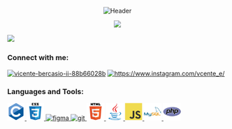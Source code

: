 <div align="center">

![Header](https://capsule-render.vercel.app/api?type=waving&color=0:98d98e,50:b4e4b1,100:eff5e1&height=220&text=meowfu0's%20github&fontSize=45&fontColor=FFFFFF&width=1000&animation=fadeIn&descAlignY=70)

<img src="https://readme-typing-svg.demolab.com/?lines=My+name+is+Vicente+Bercasio+II...;I+am+a+3rd-year+BSIT+student+at+Bicol+University...;Welcome+to+my+introverted+mind!&center=true&width=1000&height=50&color=98d98e&size=25&duration=5000">

</div>

![](https://komarev.com/ghpvc/?username=meowfu0&style=for-the-badge&label=PROFILE+VIEWS&color=98d98e)

<h3 align="left">Connect with me:</h3>
<p align="left">
<a href="https://linkedin.com/in/vicente-bercasio-ii-88b66028b" target="blank"><img align="center" src="https://raw.githubusercontent.com/rahuldkjain/github-profile-readme-generator/master/src/images/icons/Social/linked-in-alt.svg" alt="vicente-bercasio-ii-88b66028b" height="30" width="40" /></a>
<a href="https://instagram.com/https://www.instagram.com/vcente_e/" target="blank"><img align="center" src="https://raw.githubusercontent.com/rahuldkjain/github-profile-readme-generator/master/src/images/icons/Social/instagram.svg" alt="https://www.instagram.com/vcente_e/" height="30" width="40" /></a>
</p>

<h3 align="left">Languages and Tools:</h3>
<p align="left"> </a> <a href="https://www.cprogramming.com/" target="_blank" rel="noreferrer"> <img src="https://raw.githubusercontent.com/devicons/devicon/master/icons/c/c-original.svg" alt="c" width="40" height="40"/> </a> <a href="https://www.w3schools.com/css/" target="_blank" rel="noreferrer"> <img src="https://raw.githubusercontent.com/devicons/devicon/master/icons/css3/css3-original-wordmark.svg" alt="css3" width="40" height="40"/> </a> <a href="https://www.figma.com/" target="_blank" rel="noreferrer"> <img src="https://www.vectorlogo.zone/logos/figma/figma-icon.svg" alt="figma" width="40" height="40"/> </a>  </a> <a href="https://git-scm.com/" target="_blank" rel="noreferrer"> <img src="https://www.vectorlogo.zone/logos/git-scm/git-scm-icon.svg" alt="git" width="40" height="40"/> </a> <a href="https://www.w3.org/html/" target="_blank" rel="noreferrer"> <img src="https://raw.githubusercontent.com/devicons/devicon/master/icons/html5/html5-original-wordmark.svg" alt="html5" width="40" height="40"/> </a> <a href="https://www.java.com" target="_blank" rel="noreferrer"> <img src="https://raw.githubusercontent.com/devicons/devicon/master/icons/java/java-original.svg" alt="java" width="40" height="40"/> </a> <a href="https://developer.mozilla.org/en-US/docs/Web/JavaScript" target="_blank" rel="noreferrer"> <img src="https://raw.githubusercontent.com/devicons/devicon/master/icons/javascript/javascript-original.svg" alt="javascript" width="40" height="40"/> </a> <a href="https://www.mysql.com/" target="_blank" rel="noreferrer"> <img src="https://raw.githubusercontent.com/devicons/devicon/master/icons/mysql/mysql-original-wordmark.svg" alt="mysql" width="40" height="40"/> </a> <a href="https://www.php.net" target="_blank" rel="noreferrer"> <img src="https://raw.githubusercontent.com/devicons/devicon/master/icons/php/php-original.svg" alt="php" width="40" height="40"/> </a> 
